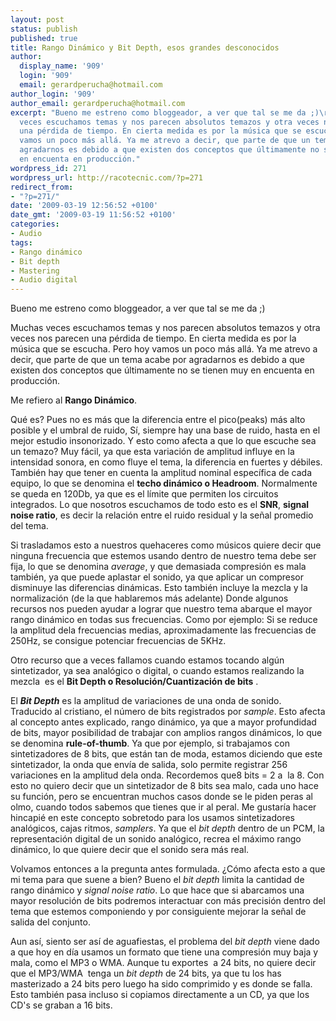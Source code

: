 ```yaml
---
layout: post
status: publish
published: true
title: Rango Dinámico y Bit Depth, esos grandes desconocidos
author:
  display_name: '909'
  login: '909'
  email: gerardperucha@hotmail.com
author_login: '909'
author_email: gerardperucha@hotmail.com
excerpt: "Bueno me estreno como bloggeador, a ver que tal se me da ;)\r\n\r\nMuchas
  veces escuchamos temas y nos parecen absolutos temazos y otra veces nos parecen
  una pérdida de tiempo. En cierta medida es por la música que se escucha. Pero hoy
  vamos un poco más allá. Ya me atrevo a decir, que parte de que un tema acabe por
  agradarnos es debido a que existen dos conceptos que últimamente no se tienen muy
  en encuenta en producción."
wordpress_id: 271
wordpress_url: http://racotecnic.com/?p=271
redirect_from:
- "?p=271/"
date: '2009-03-19 12:56:52 +0100'
date_gmt: '2009-03-19 11:56:52 +0100'
categories:
- Audio
tags:
- Rango dinámico
- Bit depth
- Mastering
- Audio digital
---
```


Bueno me estreno como bloggeador, a ver que tal se me da ;)

Muchas veces escuchamos temas y nos parecen absolutos temazos y otra veces nos parecen una pérdida de tiempo. En cierta medida es por la música que se escucha. Pero hoy vamos un poco más allá. Ya me atrevo a decir, que parte de que un tema acabe por agradarnos es debido a que existen dos conceptos que últimamente no se tienen muy en encuenta en producción.

Me refiero al **Rango Dinámico**.

Qué es? Pues no es más que la diferencia entre el pico(peaks) más alto posible y el umbral de ruido, Sí, siempre hay una base de ruido, hasta en el mejor estudio insonorizado. Y esto como afecta a que lo que escuche sea un temazo? Muy fácil, ya que esta variación de amplitud influye en la intensidad sonora, en como fluye el tema, la diferencia en fuertes y débiles.  También hay que tener en cuenta la amplitud nominal específica de cada equipo, lo que se denomina el **techo dinámico o Headroom**. Normalmente se queda en 120Db, ya que es el límite que permiten los circuitos integrados. Lo que nosotros escuchamos de todo esto es el **SNR**, **signal noise ratio**, es decir la relación entre el ruido residual y la señal promedio del tema.

<a id="more"></a><a id="more-271"></a>

Si trasladamos esto a nuestros quehaceres como músicos quiere decir que ninguna frecuencia que estemos usando dentro de nuestro tema debe ser fija, lo que se denomina <em>average</em>, y que demasiada compresión es mala también, ya que puede aplastar el sonido, ya que aplicar un compresor disminuye las diferencias dinámicas. Esto también incluye la mezcla y la normalización (de la que hablaremos más adelante) Donde algunos recursos nos pueden ayudar a lograr que nuestro tema abarque el mayor rango dinámico en todas sus frecuencias. Como por ejemplo: Si se reduce la amplitud dela frecuencias medias, aproximadamente las frecuencias de 250Hz, se consigue potenciar frecuencias de 5KHz.

Otro recurso que a veces fallamos cuando estamos tocando algún sintetizador, ya sea analógico o digital, o cuando estamos realizando la mezcla  es el **Bit Depth o Resolución/Cuantización de bits** .

El <em>**Bit Depth**</em> es la amplitud de variaciones de una onda de sonido. Traducido al cristiano, el número de bits registrados por <em>sample</em>. Esto afecta al concepto antes explicado, rango dinámico, ya que a mayor profundidad de bits, mayor posibilidad de trabajar con amplios rangos dinámicos, lo que se denomina **rule-of-thumb**. Ya que por ejemplo, si trabajamos con sintetizadores de 8 bits, que están tan de moda, estamos diciendo que este sintetizador, la onda que envía de salida, solo permite registrar 256 variaciones en la amplitud dela onda. Recordemos que8 bits = 2 a  la 8. Con esto no quiero decir que un sintetizador de 8 bits sea malo, cada uno hace su función, pero se encuentran muchos casos donde se le piden peras al olmo, cuando todos sabemos que tienes que ir al peral. Me gustaría hacer hincapié en este concepto sobretodo para los usamos sintetizadores analógicos, cajas ritmos, <em>samplers</em>. Ya que el <em>bit depth</em> dentro de un PCM, la representación digital de un sonido analógico, recrea el máximo rango dinámico, lo que quiere decir que el sonido sera más real.

Volvamos entonces a la pregunta antes formulada. ¿Cómo afecta esto a que mi tema para que suene a bien? Bueno el <em>bit depth</em> limita la cantidad de rango dinámico y <em>signal noise ratio</em>. Lo que hace que si abarcamos una mayor resolución de bits podremos interactuar con más precisión dentro del tema que estemos componiendo y por consiguiente mejorar la señal de salida del conjunto.

Aun así, siento ser así de aguafiestas, el problema del <em>bit depth</em> viene dado a que hoy en día usamos un formato que tiene una compresión muy baja y mala, como el MP3 o WMA. Aunque tu exportes  a 24 bits, no quiere decir que el MP3/WMA  tenga un <em>bit depth</em> de 24 bits, ya que tu los has masterizado a 24 bits pero luego ha sido comprimido y es donde se falla. Esto también pasa incluso si copiamos directamente a un CD, ya que los CD's se graban a 16 bits.
